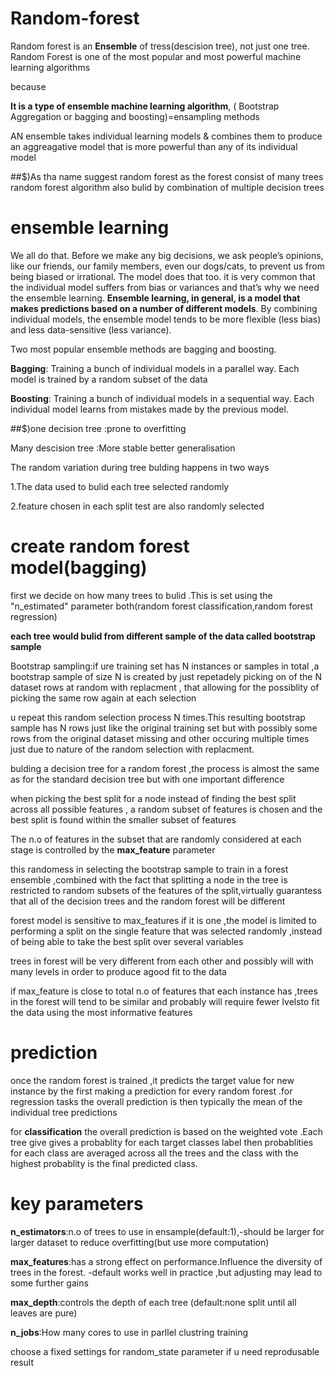 # Random-forest
Random forest is an **Ensemble** of tress(descision tree), not just one tree. Random Forest is one of the most popular and most powerful machine learning algorithms

because

 **It is a type of ensemble machine learning algorithm**, ( Bootstrap Aggregation or bagging and boosting)=ensampling methods 
 
 AN ensemble takes individual learning models & combines them to produce an aggreagative model that is more powerful than any of its individual model
 
 ##$)As tha name suggest random forest as the forest consist of many trees random forest algorithm also bulid by combination of multiple decision trees
 
 
 # ensemble learning
 We all do that. Before we make any big decisions, we ask people’s opinions, like our friends, our family members, even our dogs/cats, to prevent us from being biased  or irrational.
The model does that too. it is very common that the individual model suffers from bias or variances and that’s why we need the ensemble learning.
**Ensemble learning, in general, is a model that makes predictions based on a number of different models**. By combining individual models, the ensemble model tends to be more flexible (less bias) and less data-sensitive  (less variance).

Two most popular ensemble methods are bagging and boosting.

**Bagging**: Training a bunch of individual models in a parallel way. Each model is trained by a random subset of the data

**Boosting**: Training a bunch of individual models in a sequential way. Each individual model learns from mistakes made by the previous model.

##$)one decision tree :prone to overfitting

Many descision tree :More stable better generalisation

The random variation during tree bulding happens in two ways 

1.The data used to bulid each tree selected randomly

2.feature chosen in each split test are also randomly selected

# create random forest model(bagging)
first we decide on how many trees to bulid .This is set using the "n_estimated" parameter both(random forest classification,random forest regression)

**each tree would bulid from different sample of the data called bootstrap sample**

Bootstrap sampling:if ure training set has N instances or samples in total ,a bootstrap sample of size N is created by just repetadely picking on of the N dataset rows at random with replacment , that allowing for the possiblity of picking the same row again at each selection

u repeat this random selection process N times.This resulting bootstrap sample has N rows just like the original training set but with possibly some rows from the original dataset missing and other occuring multiple times just due to nature of the random selection with replacment.

bulding a decision tree for a random forest ,the process is almost the same as for the standard decision tree but with one important difference

when picking the best split for a node instead of finding the best split across all possible features , a random subset of features is chosen and the best split is found within the smaller subset of features

The n.o of features in the subset that are randomly  considered at each stage is controlled by the **max_feature** parameter 

this randomess in selecting the bootstrap sample to train in a forest ensemble ,combined with the fact that splitting a node in the tree is restricted to random subsets of the features of the split,virtually guarantess that all of the decision trees and the random forest will be different 

forest model is sensitive to max_features if it is one ,the model is limited to performing a split on the single feature that was selected randomly ,instead of being able to take the best split over several variables

trees in forest will be very different from each other and possibly will with many levels in order to produce agood fit to the data

if max_feature is close to total n.o of features that each instance has ,trees in the forest will tend to be similar and probably will require fewer lvelsto fit the data using the most informative features 

# prediction
once the random forest is trained ,it predicts the target value for new instance by the first making a prediction for every random forest .for regression tasks the overall prediction is then typically the mean of the individual tree predictions 

for **classification** the overall prediction is based on the weighted vote .Each tree give gives a probablity for each target classes label then probablities for each class are averaged across all the trees and the class with the highest probablity is the final predicted class.

# key parameters
**n_estimators**:n.o of trees to use in ensample(default:1),-should be larger for larger dataset to reduce overfitting(but use more computation)

**max_features**:has a strong effect on performance.Influence the diversity of trees in the forest. -default works well in practice ,but adjusting may lead to some further gains

**max_depth**:controls the depth of each tree (default:none split until all leaves are pure)

**n_jobs**:How many cores to use in parllel clustring training

choose a fixed settings for random_state parameter if u need reprodusable result




